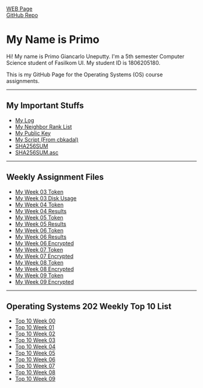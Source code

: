 ---
---
[WEB Page](https://primogu.github.io/os202/)<br>
[GitHub Repo](https://github.com/primogu/os202/)<br>

# My Name is Primo
<p>Hi! My name is Primo Giancarlo Uneputty. I'm a 5th semester Computer Science student of Fasilkom UI. My student ID is 1806205180.</p>
<p>This is my GitHub Page for the Operating Systems (OS) course assignments.</p>
<hr>

## My Important Stuffs <br>
* [My Log](TXT/mylog.txt) <br>
* [My Neighbor Rank List](TXT/myrank.txt) <br>
* [My Public Key](TXT/mypubkey.txt) <br>
* [My Script (From cbkadal)](TXT/myscript.sh) <br>
* [SHA256SUM](TXT/SHA256SUM) <br>
* [SHA256SUM.asc](TXT/SHA256SUM.asc) <br>
<hr>

## Weekly Assignment Files <br>
* [My Week 03 Token](TXT/myW03token.txt) <br>
* [My Week 03 Disk Usage](TXT/myW03disk.txt) <br>
* [My Week 04 Token](TXT/myW04token.txt) <br>
* [My Week 04 Results](TXT/myW04.txt) <br>
* [My Week 05 Token](TXT/myW05token.txt) <br>
* [My Week 05 Results](TXT/myW05.txt) <br>
* [My Week 06 Token](TXT/myW06token.txt) <br>
* [My Week 06 Results](TXT/myW06.txt) <br>
* [My Week 06 Encrypted](TXT/myW06.tar.bz2.txt) <br>
* [My Week 07 Token](TXT/myW07token.txt) <br>
* [My Week 07 Encrypted](TXT/myW07.tar.bz2.txt) <br>
* [My Week 08 Token](TXT/myW08token.txt) <br>
* [My Week 08 Encrypted](TXT/myW08.tar.bz2.txt) <br>
* [My Week 09 Token](TXT/myW09token.txt) <br>
* [My Week 09 Encrypted](TXT/myW09.tar.bz2.txt) <br>
<hr>

## Operating Systems 202 Weekly Top 10 List <br>
* [Top 10 Week 00](W00/) <br>
* [Top 10 Week 01](W01/) <br>
* [Top 10 Week 02](W02/) <br>
* [Top 10 Week 03](W03/) <br>
* [Top 10 Week 04](W04/) <br>
* [Top 10 Week 05](W05/) <br>
* [Top 10 Week 06](W06/) <br>
* [Top 10 Week 07](W07/) <br>
* [Top 10 Week 08](W08/) <br>
* [Top 10 Week 09](W09/) <br>
